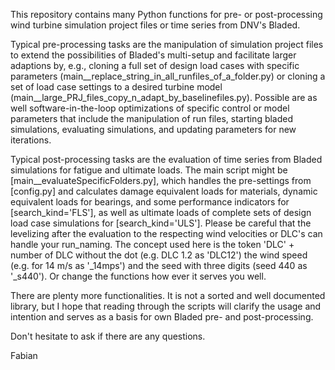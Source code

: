 This repository contains many Python functions for pre- or post-processing wind turbine simulation project files or time series from DNV's Bladed. 

Typical pre-processing tasks are the manipulation of simulation project files to extend the possibilities of Bladed's multi-setup and facilitate larger adaptions by, e.g., cloning a full set of design load cases with specific parameters (main__replace_string_in_all_runfiles_of_a_folder.py) or cloning a set of load case settings to a desired turbine model (main__large_PRJ_files_copy_n_adapt_by_baselinefiles.py). Possible are as well software-in-the-loop optimizations of specific control or model parameters that include the manipulation of run files, starting bladed simulations, evaluating simulations, and updating parameters for new iterations.

Typical post-processing tasks are the evaluation of time series from Bladed simulations for fatigue and ultimate loads. The main script might be [main__evaluateSpecificFolders.py], which handles the pre-settings from [config.py] and calculates damage equivalent loads for materials, dynamic equivalent loads for bearings, and some performance indicators for [search_kind='FLS'], as well as ultimate loads of complete sets of design load case simulations for [search_kind='ULS']. Please be careful that the levelizing after the evaluation to the respecting wind velocities or DLC's can handle your run_naming. The concept used here is the token 'DLC' + number of DLC without the dot (e.g. DLC 1.2 as 'DLC12') the wind speed (e.g. for 14 m/s as '_14mps') and the seed with three digits (seed 440 as '_s440'). Or change the functions how ever it serves you well.

There are plenty more functionalities. It is not a sorted and well documented library, but I hope that reading through the scripts will clarify the usage and intention and serves as a basis for own Bladed pre- and post-processing. 

Don't hesitate to ask if there are any questions.

Fabian
